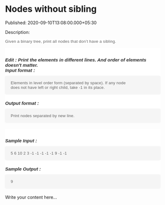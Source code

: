 # Nodes without sibling

Published: 2020-09-10T13:08:00.000+05:30

Description: 
      <p><span style="background-color: white; color: #626262;
      font-family: Muli, sans-serif; font-size: 13px; letter-spacing: 0.3px;">Given a binary
      tree, print all nodes that don’t have a sibling.</span></p><div
      _ngcontent-jca-c259="" class="description" style="background-color: white; font-family: Muli,
      sans-serif; margin: 0px; padding: 30px 0px 0px;"><h5
      id="edit-print-the-elements-in-different-lines-and-order-of-elements-doesn-39-t-matter"
      style="color: #2d2d2d; font-size: 15px; margin: 0px; padding: 0px;">Edit : Print the
      elements in different lines. And order of elements doesn't matter.</h5><h5
      id="input-format" style="color: #2d2d2d; font-size: 15px; margin: 0px; padding: 0px;">Input
      format :</h5><pre style="background-color: whitesmoke; border-radius: 4px;
      box-shadow: rgba(0, 0, 0, 0.06) 0px 0px 4px 0px; font-family: Muli, sans-serif; font-weight:
      600; margin-bottom: 20px; margin-top: 10px; max-width: 866px; overflow-x: hidden; padding:
      15px 18px; white-space: pre-wrap;"><code style="color: #626262; font-family: Muli,
      sans-serif; font-size: 13px; font-weight: 400; letter-spacing: 0.23px; margin: 0px; padding:
      0px;">Elements in level order form (separated by space). If any node does not have left or
      right child, take -1 in its place.
      </code></pre><h5 id="output-format" style="color: #2d2d2d; font-size: 15px;
      margin: 0px; padding: 0px;">Output format :</h5><pre style="background-color:
      whitesmoke; border-radius: 4px; box-shadow: rgba(0, 0, 0, 0.06) 0px 0px 4px 0px; font-family:
      Muli, sans-serif; font-weight: 600; margin-bottom: 20px; margin-top: 10px; max-width: 866px;
      overflow-x: hidden; padding: 15px 18px; white-space: pre-wrap;"><code style="color:
      #626262; font-family: Muli, sans-serif; font-size: 13px; font-weight: 400; letter-spacing:
      0.23px; margin: 0px; padding: 0px;">Print nodes separated by new line.
      </code></pre></div><div _ngcontent-jca-c259="" class="description"
      style="background-color: white; font-family: Muli, sans-serif; margin: 0px; padding: 30px 0px
      0px;"><h5 style="color: #2d2d2d; font-size: 15px; margin: 0px; padding: 0px;">Sample
      Input :</h5><pre style="background-color: whitesmoke; border-radius: 4px; box-shadow:
      rgba(0, 0, 0, 0.06) 0px 0px 4px 0px; font-family: Muli, sans-serif; font-weight: 600;
      margin-bottom: 20px; margin-top: 10px; max-width: 866px; overflow-x: hidden; padding: 15px
      18px; white-space: pre-wrap;"><code style="color: #626262; font-family: Muli,
      sans-serif; font-size: 13px; font-weight: 400; letter-spacing: 0.23px; margin: 0px; padding:
      0px;">5 6 10 2 3 -1 -1 -1 -1 -1 9 -1 -1
      </code></pre><h5 style="color: #2d2d2d; font-size: 15px; margin: 0px; padding:
      0px;">Sample Output :</h5><pre style="background-color: whitesmoke; border-radius:
      4px; box-shadow: rgba(0, 0, 0, 0.06) 0px 0px 4px 0px; font-family: Muli, sans-serif;
      font-weight: 600; margin-bottom: 20px; margin-top: 10px; max-width: 866px; overflow-x: hidden;
      padding: 15px 18px; white-space: pre-wrap;"><code style="color: #626262; font-family:
      Muli, sans-serif; font-size: 13px; font-weight: 400; letter-spacing: 0.23px; margin: 0px;
      padding: 0px;">9</code></pre></div>
      <script
      src="https://gist.github.com/Svastikkka/5ad3d51859e6e681ae97a93d8153f3a0.js"></script>

Write your content here...